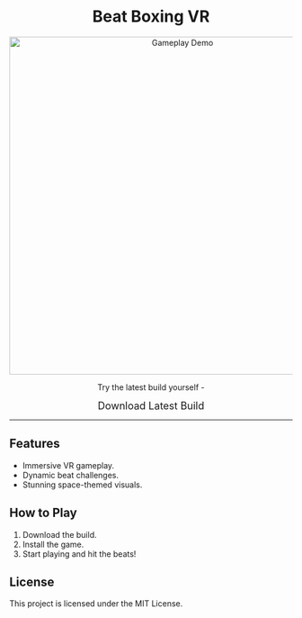 <h1 align="center">Beat Boxing VR</h1>

<p align="center">
  <img src="Assets/GameplayGIF.gif" alt="Gameplay Demo" width="600">
</p>

<p align="center">Try the latest build yourself -</p>
<p align="center">
  <a href="https://drive.google.com/drive/folders/1xYOmg42fnE7GSa2TLQWB7gG2ENfBPfM_?usp=sharing" style="text-decoration: none; font-size: 18px;">Download Latest Build</a>
</p>

---

## Features
- Immersive VR gameplay.
- Dynamic beat challenges.
- Stunning space-themed visuals.

## How to Play
1. Download the build.
2. Install the game.
3. Start playing and hit the beats!

## License
This project is licensed under the MIT License.
